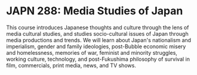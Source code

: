 # JAPN 288: Media Studies of Japan

This course introduces Japanese thoughts and culture through the lens of media cultural studies, and studies socio-cultural issues of Japan through media productions and trends. We will learn about Japan's nationalism and imperialism, gender and family ideologies, post-Bubble economic misery and homelessness, memories of war, feminist and minority struggles, working culture, technology, and post-Fukushima philosophy of survival in film, commercials, print media, news, and TV shows.